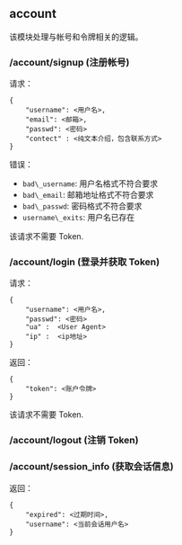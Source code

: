 ## account
该模块处理与帐号和令牌相关的逻辑。

### /account/signup (注册帐号)

请求：

    {
        "username": <用户名>,
        "email": <邮箱>, 
        "passwd": <密码>
        "contect" : <纯文本介绍，包含联系方式>
    }

错误：

* `bad\_username`: 用户名格式不符合要求
* `bad\_email`: 邮箱地址格式不符合要求
* `bad\_passwd`: 密码格式不符合要求
* `username\_exits`: 用户名已存在

该请求不需要 Token.

### /account/login (登录并获取 Token) 

请求：

    {
        "username": <用户名>,
        "passwd": <密码>
        "ua" :  <User Agent>
        "ip" :  <ip地址>
    }

返回：

    {
        "token": <账户令牌>
    }


该请求不需要 Token.

### /account/logout (注销 Token)

### /account/session_info (获取会话信息)

返回：

    {
        "expired": <过期时间>, 
        "username": <当前会话用户名>
    }